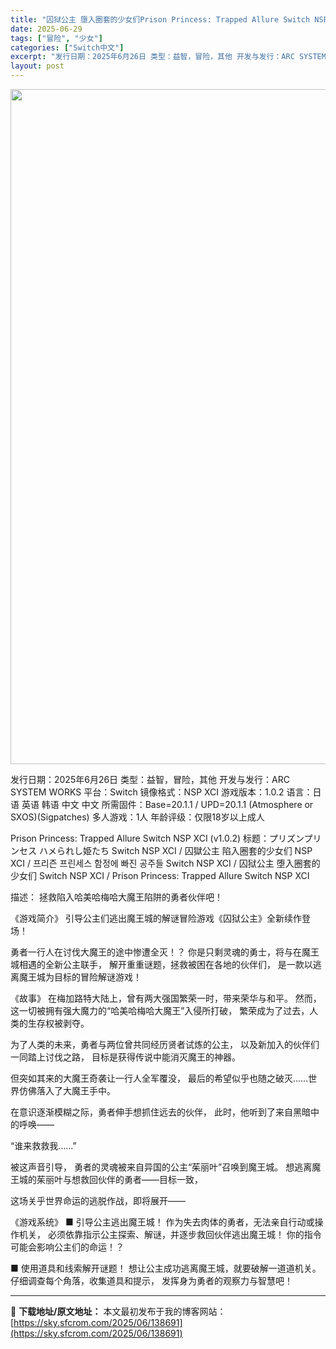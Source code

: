 ```yaml
---
title: "囚狱公主 墮入圈套的少女们Prison Princess: Trapped Allure Switch NSP XCI (v1.0.2)中文"
date: 2025-06-29
tags: ["冒险", "少女"]
categories: ["Switch中文"]
excerpt: "发行日期：2025年6月26日 类型：益智，冒险，其他 开发与发行：ARC SYSTEM WORKS 平台：Switch 镜像格式：NSP XCI 游戏版本：1.0.2 语言：日语 英语 韩语 中文 中文 所需固件：Base=20.1.1 / UPD=20.1.1 (Atmosphere or SX&hellip;"
layout: post
---
```


<img class="aligncenter size-full wp-image-138688" src="https://sky.sfcrom.com/wp-content/uploads/2025/06/202506291503261.webp" alt="" width="1920" height="1080" />

发行日期：2025年6月26日
类型：益智，冒险，其他
开发与发行：ARC SYSTEM WORKS
平台：Switch
镜像格式：NSP XCI
游戏版本：1.0.2
语言：日语 英语 韩语 中文 中文
所需固件：Base=20.1.1 / UPD=20.1.1 (Atmosphere or SXOS)(Sigpatches)
多人游戏：1人
年龄评级：仅限18岁以上成人

Prison Princess: Trapped Allure Switch NSP XCI (v1.0.2)
标题：プリズンプリンセス ハメられし姫たち Switch NSP XCI / 囚獄公主 陷入圈套的少女们 NSP XCI / 프리즌 프린세스 함정에 빠진 공주들 Switch NSP XCI / 囚狱公主 堕入圈套的少女们 Switch NSP XCI / Prison Princess: Trapped Allure Switch NSP XCI

描述：
拯救陷入哈美哈梅哈大魔王陷阱的勇者伙伴吧！

《游戏简介》
引导公主们逃出魔王城的解谜冒险游戏《囚狱公主》全新续作登场！

勇者一行人在讨伐大魔王的途中惨遭全灭！？
你是只剩灵魂的勇士，将与在魔王城相遇的全新公主联手，
解开重重谜题，拯救被困在各地的伙伴们，
是一款以逃离魔王城为目标的冒险解谜游戏！

《故事》
在梅加路特大陆上，曾有两大强国繁荣一时，带来荣华与和平。
然而，这一切被拥有强大魔力的“哈美哈梅哈大魔王”入侵所打破，
繁荣成为了过去，人类的生存权被剥夺。

为了人类的未来，勇者与两位曾共同经历贤者试炼的公主，
以及新加入的伙伴们一同踏上讨伐之路，
目标是获得传说中能消灭魔王的神器。

但突如其来的大魔王奇袭让一行人全军覆没，
最后的希望似乎也随之破灭……世界仿佛落入了大魔王手中。

在意识逐渐模糊之际，勇者伸手想抓住远去的伙伴，
此时，他听到了来自黑暗中的呼唤——

“谁来救救我……”

被这声音引导，
勇者的灵魂被来自异国的公主“茱丽叶”召唤到魔王城。
想逃离魔王城的茱丽叶与想救回伙伴的勇者——目标一致，

这场关乎世界命运的逃脱作战，即将展开——

《游戏系统》
■ 引导公主逃出魔王城！
作为失去肉体的勇者，无法亲自行动或操作机关，
必须依靠指示公主探索、解谜，并逐步救回伙伴逃出魔王城！
你的指令可能会影响公主们的命运！？

■ 使用道具和线索解开谜题！
想让公主成功逃离魔王城，就要破解一道道机关。
仔细调查每个角落，收集道具和提示，
发挥身为勇者的观察力与智慧吧！

---
📖 **下载地址/原文地址：** 本文最初发布于我的博客网站：[https://sky.sfcrom.com/2025/06/138691](https://sky.sfcrom.com/2025/06/138691)
